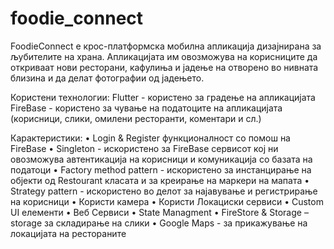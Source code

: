 # foodie_connect

FoodieConnect е крос-платформска мобилна апликација дизајнирана за љубителите на храна. Апликацијата им овозможува на корисниците да откриваат нови ресторани, кафулиња и јадење на отворено во нивната близина и да делат фотографии од јадењето. 

Користени технологии:
Flutter - користено за градење на апликацијата
FireBase - користено за чување на податоците на апликацијата (корисници, слики, омилени ресторанти, коментари и сл.)

Карактеристики:
• Login & Register функционалност со помош на FireBase
• Singleton - искористено за FireBase сервисот кој ни овозможува 
автентикација на корисници и комуникација со базата на податоци
• Factory method pattern - искористено за инстанцирање на објекти од 
Restourant класата и за креирање на маркери на мапата
• Strategy pattern - искористено во делот за најавување и 
регистрирање на корисници
• Користи камера 
• Користи Локациски сервиси
• Custom UI елементи
• Веб Сервиси
• State Managment
• FireStore & Storage – storage за складирање на слики
• Google Maps - за прикажување на локацијата на рестораните

